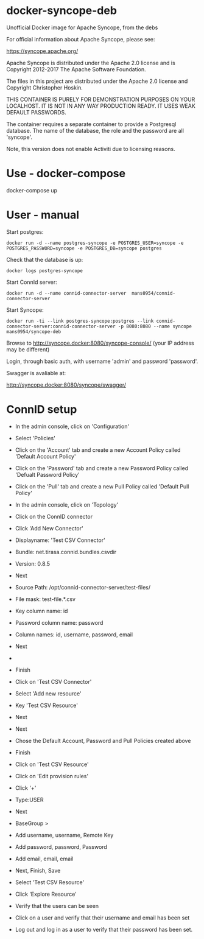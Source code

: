 # docker-syncope-deb
Unofficial Docker image for Apache Syncope, from the debs

For official information about Apache Syncope, please see:

https://syncope.apache.org/

Apache Syncope is distributed under the Apache 2.0 license and is Copyright 2012-2017 The Apache Software Foundation.

The files in this project are distributed under the Apache 2.0 license and Copyright Christopher Hoskin.

THIS CONTAINER IS PURELY FOR DEMONSTRATION PURPOSES ON YOUR LOCALHOST. IT IS NOT IN ANY WAY PRODUCTION READY. IT USES WEAK DEFAULT PASSWORDS.

The container requires a separate container to provide a Postgresql database. The name of the database, the role and the password are all 'syncope'.

Note, this version does not enable Activiti due to licensing reasons.

# Use - docker-compose

docker-compose up

# User - manual

Start postgres:

```docker run -d --name postgres-syncope -e POSTGRES_USER=syncope -e POSTGRES_PASSWORD=syncope -e POSTGRES_DB=syncope postgres```

Check that the database is up:

```docker logs postgres-syncope```

Start ConnId server:

```docker run -d --name connid-connector-server  mans0954/connid-connector-server```


Start Syncope:

```docker run -ti --link postgres-syncope:postgres --link connid-connector-server:connid-connector-server -p 8080:8080 --name syncope mans0954/syncope-deb```

Browse to http://syncope.docker:8080/syncope-console/ (your IP address may be different)

Login, through basic auth, with username 'admin' and password 'password'.

Swagger is avaliable at:

http://syncope.docker:8080/syncope/swagger/

# ConnID setup

* In the admin console, click on 'Configuration'

* Select 'Policies'

* Click on the 'Account' tab and create a new Account Policy called 'Default Account Policy'

* Click on the 'Password' tab and create a new Password Policy called 'Defualt Password Policy'

* Click on the 'Pull' tab and create a new Pull Policy called 'Default Pull Policy'


* In the admin console, click on 'Topology'

* Click on the ConnID connector

* Click 'Add New Connector'

* Displayname: 'Test CSV Connector'

* Bundle: net.tirasa.connid.bundles.csvdir

* Version: 0.8.5

* Next

* Source Path: /opt/connid-connector-server/test-files/

* File mask: test-file.*.csv

* Key column name: id

* Password column name: password

* Column names: id, username, password, email

* Next

* >>

* Finish

* Click on 'Test CSV Connector'

* Select 'Add new resource'

* Key 'Test CSV Resource'

* Next

* Next

* Chose the Default Account, Password and Pull Policies created above

* Finish

* Click on 'Test CSV Resource'

* Click on 'Edit provision rules'

* Click '+'

* Type:USER

* Next

* BaseGroup >

* Add username, username, Remote Key

* Add password, password, Password

* Add email, email, email

* Next, Finish, Save

* Select 'Test CSV Resource'

* Click 'Explore Resource'

* Verify that the users can be seen

* Click on a user and verify that their username and email has been set

* Log out and log in as a user to verify that their password has been set.

